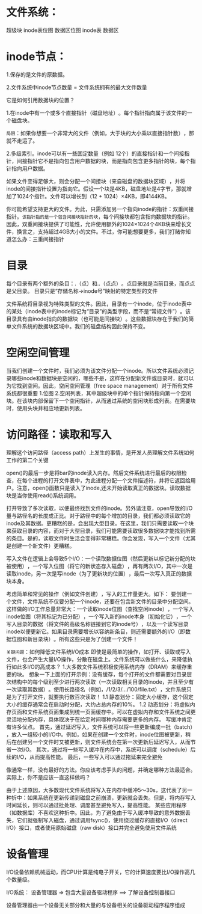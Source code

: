 # 文件系统：

超级块 inode表位图 数据区位图 inode表 数据区

# inode节点：

1.保存的是文件的原数据。

2.文件系统中inode节点数量 = 文件系统拥有的最大文件数量

它是如何引用数据块的位置？

1.在inode中有一个或多个直接指针（磁盘地址）​。每个指针指向属于该文件的一个磁盘块。

`局限`：如果你想要一个非常大的文件（例如，大于块的大小乘以直接指针数）​，那就不走运了。

2.多级索引。inode可以有一些固定数量（例如 12个）的直接指针和一个间接指针，间接指针它不是指向包含用户数据的块，而是指向包含更多指针的块，每个指针指向用户数据。

如果文件变得足够大，则会分配一个间接块（来自磁盘的数据块区域）​，并将inode的间接指针设置为指向它。假设一个块是4KB，磁盘地址是4字节，那就增加了1024个指针。文件可以增长到（12 + 1024）×4KB，即4144KB。

你可能希望支持更大的文件。为此，只需添加另一个指向inode的指针：双重间接指针​。`该指针指的是一个包含间接块指针的块`，每个间接块都包含指向数据块的指针。因此，双重间接块提供了可能性，允许使用额外的1024×1024个4KB块来增长文件，换言之，支持超过4GB大小的文件。不过，你可能想要更多，我们打赌你知道怎么办：三重间接指针



 # 目录
 每个目录有两个额外的条目：.（点）和..（点点）​。点目录就是当前目录​，而点点是父目录​。
 目录只是“存储名称→inode号”映射的特定类型的文件

 文件系统将目录视为特殊类型的文件。因此，目录有一个inode，位于inode表中的某处（inode表中的inode标记为“目录”的类型字段，而不是“常规文件”​）​。该目录具有由inode指向的数据块（也可能是间接块）​。这些数据块存在于我们的简单文件系统的数据块区域中。我们的磁盘结构因此保持不变。

# 空闲空间管理
 当我们创建一个文件时，我们必须为该文件分配一个inode。所以文件系统必须记录哪些inode和数据块是空闲的，哪些不是，这样在分配新文件或目录时，就可以为它找到空间。因此，空闲空间管理（free space management）对于所有文件系统都很重要
 1.位图
 2.空闲列表​，其中超级块中的单个指针保持指向第一个空闲块。在该块内部保留下一个空闲指针，从而通过系统的空闲块形成列表。在需要块时，使用头块并相应地更新列表。


 # 访问路径：读取和写入
 理解这个访问路径（access path）上发生的事情，是开发人员理解文件系统如何工作的第二个关键

 open()的最后一步是将bar的inode读入内存。然后文件系统进行最后的权限检查，在每个进程的打开文件表中，为此进程分配一个文件描述符，并将它返回给用户。注意，open()函数只是读入了inode,还未开始读取真正的数据块。读取数据块是当你使用read()系统调用。

 打开导致了多次读取，以便最终找到文件的inode。另外请注意，open导致的I/O量与路径名的长度成正比。对于路径中的每个增加的目录，我们都必须读取它的inode及其数据。更糟糕的是，会出现大型目录。在这里，我们只需要读取一个块来获取目录的内容，而对于大型目录，我们可能需要读取很多数据块才能找到所需的条目。是的，读取文件时生活会变得非常糟糕。你会发现，写入一个文件（尤其是创建一个新文件）更糟糕。


 写入文件在逻辑上会导致5个I/O：一个读取数据位图（然后更新以标记新分配的块被使用）​，一个写入位图（将它的新状态存入磁盘）​，再有两次I/O，其中一次是读取inode，另一次是写inode（为了更新块的位置）​，最后一次写入真正的数据块本身。

 考虑简单和常见的操作（例如文件创建）​，写入的工作量更大。如下：
 要创建一个文件，文件系统不仅要分配一个inode，还要在包含新文件的目录中分配空间。这样做的I/O工作总量非常大：一个读取inode位图（查找空闲inode）​，一个写入inode位图（将其标记为已分配）​，一个写入新的inode本身（初始化它）​，一个写入目录的数据（将文件的高级名称链接到它的inode号）​，以及一个读写目录inode以便更新它。如果目录需要增长以容纳新条目，则还需要额外的I/O（即数据位图和新目录块）​。所有这些只是为了创建一个文件！

`关键问题`：如何降低文件系统I/O成本
 即使是最简单的操作，如打开、读取或写入文件，也会产生大量I/O操作，分散在磁盘上。文件系统可以做些什么，来降低执行如此多I/O的高成本？
 1.大多数文件系统积极使用系统内存（DRAM）来缓存重要的块。
 想象一下上面的打开示例：没有缓存，每个打开的文件都需要对目录层次结构中的每个级别至少进行两次读取（一次读取相关目录的inode，并且至少有一次读取其数据）​。使用长路径名（例如，/1/2/3/…/100/file.txt）​，文件系统只是为了打开文件，就要执行数百次读取！
 1.1 静态划分：固定大小缓存，这个固定大小的缓存通常会在启动时分配，大约占总内存的10%。
 1.2 动态划分：将虚拟内存页面和文件系统页面集成到统一页面缓存中。可以在虚拟内存和文件系统之间更灵活地分配内存，具体取决于在给定时间哪种内存需要更多的内存。
 写缓冲肯定有许多优点。
 首先，通过延迟写入，文件系统可以将一些更新编成一批（batch）​，放入一组较小的I/O中。例如，如果在创建一个文件时，inode位图被更新，稍后在创建另一个文件时又被更新，则文件系统会在第一次更新后延迟写入，从而节省一次I/O。
 其次，通过将一些写入缓冲在内存中，系统可以调度（schedule）后续的I/O，从而提高性能。
 最后，一些写入可以通过拖延来完全避免

 像通常一样，没有最好的方法。你应该考虑手头的问题，并确定哪种方法最适合。实际上，你不是应该一直这样做吗？

 由于上述原因，大多数现代文件系统将写入在内存中缓冲5～30s，这代表了另一种折中：如果系统在更新传递到磁盘之前崩溃，更新就会丢失。但是，将内存写入时间延长，则可以通过批处理、调度甚至避免写入，提高性能。
 某些应用程序（如数据库）不喜欢这种折中。因此，为了避免由于写入缓冲导致的意外数据丢失，它们就强制写入磁盘，通过调用fsync()，使用绕过缓存的直接I/O（direct I/O）接口，或者使用原始磁盘（raw disk）接口并完全避免使用文件系统



 # 设备管理
I/O设备依赖机械运动，而CPU计算是纯电子开关，它的计算速度要比I/O操作高几个数量级。


I/O系统：
设备管理器 => 包含大量设备驱动程序 ==> 了解设备控制器接口

设备管理器由一个设备无关部分和大量的与设备相关的设备驱动程序程序组成